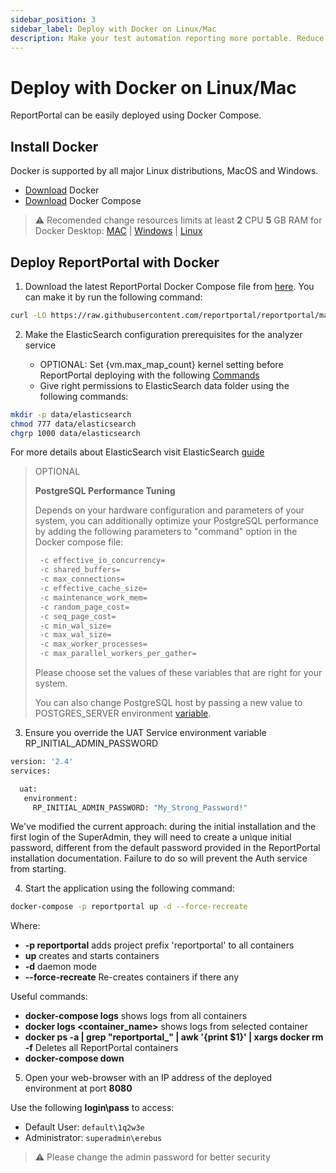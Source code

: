 ```yaml
---
sidebar_position: 3
sidebar_label: Deploy with Docker on Linux/Mac
description: Make your test automation reporting more portable. Reduce the risk of configuration issues with your test reporting tool using Docker.
---
```


# Deploy with Docker on Linux/Mac

ReportPortal can be easily deployed using Docker Compose.

## Install Docker

Docker is supported by all major Linux distributions, MacOS and Windows.

* [Download](https://www.docker.com/get-started) Docker
* [Download](https://docs.docker.com/compose/install/) Docker Compose

> ⚠️ Recomended change resources limits at least **2** CPU **5** GB RAM for Docker Desktop: [MAC](https://docs.docker.com/desktop/settings/mac/#advanced) | [Windows](https://docs.docker.com/desktop/settings/windows/#advanced) | [Linux](https://docs.docker.com/desktop/settings/linux/#advanced)


## Deploy ReportPortal with Docker

1. Download the latest ReportPortal Docker Compose file from [here](<https://github.com/reportportal/reportportal/blob/master/docker-compose.yml>). You can make it by run the following command:

```bash
curl -LO https://raw.githubusercontent.com/reportportal/reportportal/master/docker-compose.yml
  ```

2. Make the ElasticSearch configuration prerequisites for the analyzer service

    * OPTIONAL: Set {vm.max_map_count} kernel setting before ReportPortal deploying with the following [Commands](https://www.elastic.co/guide/en/elasticsearch/reference/7.10/docker.html#docker-cli-run-prod-mode)
    * Give right permissions to ElasticSearch data folder using the following commands:

```bash
mkdir -p data/elasticsearch
chmod 777 data/elasticsearch
chgrp 1000 data/elasticsearch
```

For more details about ElasticSearch visit ElasticSearch [guide](https://www.elastic.co/guide/en/elasticsearch/reference/7.10/docker.html#_notes_for_production_use_and_defaults)

> OPTIONAL
>
> **PostgreSQL Performance Tuning**
>
> Depends on your hardware configuration and parameters of your system, you can additionally optimize your PostgreSQL performance by adding the following parameters to "command" option in the Docker compose file:
>
> ```bash
>  -c effective_io_concurrency=
>  -c shared_buffers=
>  -c max_connections=
>  -c effective_cache_size=
>  -c maintenance_work_mem=
>  -c random_page_cost=
>  -c seq_page_cost= 
>  -c min_wal_size= 
>  -c max_wal_size=
>  -c max_worker_processes=
>  -c max_parallel_workers_per_gather=
>``` 
>
> Please choose set the values of these variables that are right for your system.
>
> You can also change PostgreSQL host by passing a new value to POSTGRES_SERVER environment [variable](./AdditionalConfigurationParameters).

3. Ensure you override the UAT Service environment variable RP_INITIAL_ADMIN_PASSWORD

```bash
version: '2.4'
services:

  uat:
   environment:
     RP_INITIAL_ADMIN_PASSWORD: "My_Strong_Password!"
``` 

We've modified the current approach: during the initial installation and the first login of the SuperAdmin, they will need to create a unique initial password, different from the default password provided in the ReportPortal installation documentation. Failure to do so will prevent the Auth service from starting.

4. Start the application using the following command:

```bash
docker-compose -p reportportal up -d --force-recreate
``` 
Where:
- **-p reportportal** adds project prefix 'reportportal' to all containers
- **up** creates and starts containers
- **-d** daemon mode
- **--force-recreate** Re-creates containers if there any

Useful commands:
- **docker-compose logs** shows logs from all containers
- **docker logs &lt;container_name&gt;** shows logs from selected container
- **docker ps -a | grep "reportportal_" | awk '{print $1}' | xargs docker rm -f** Deletes all ReportPortal containers
- **docker-compose down**


5. Open your web-browser with an IP address of the deployed environment at port **8080**

Use the following **login\pass** to access:
* Default User: `default\1q2w3e`
* Administrator: `superadmin\erebus`

> ⚠️ Please change the admin password for better security
